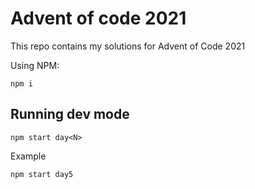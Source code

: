 # Advent of code 2021

This repo contains my solutions for Advent of Code 2021


Using NPM:

```
npm i
```

## Running dev mode

```
npm start day<N>
```

Example

```
npm start day5
```


